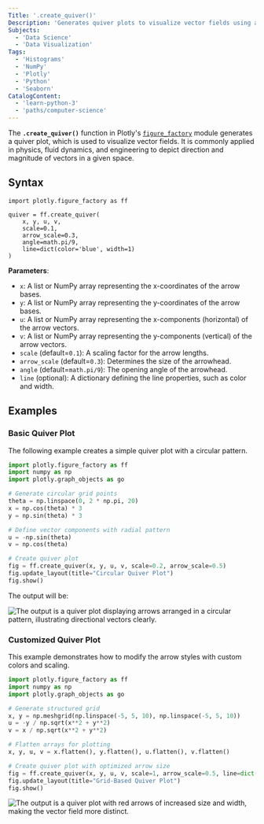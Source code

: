 ```yaml
---
Title: '.create_quiver()'
Description: 'Generates quiver plots to visualize vector fields using arrows to indicate direction and magnitude.'
Subjects:
  - 'Data Science'
  - 'Data Visualization'
Tags:
  - 'Histograms'
  - 'NumPy'
  - 'Plotly'
  - 'Python'
  - 'Seaborn'
CatalogContent:
  - 'learn-python-3'
  - 'paths/computer-science'
---
```


The **`.create_quiver()`** function in Plotly's [`figure_factory`](https://www.codecademy.com/resources/docs/plotly/figure-factory) module generates a quiver plot, which is used to visualize vector fields. It is commonly applied in physics, fluid dynamics, and engineering to depict direction and magnitude of vectors in a given space.

## Syntax

```pseudo
import plotly.figure_factory as ff

quiver = ff.create_quiver(
    x, y, u, v,
    scale=0.1,
    arrow_scale=0.3,
    angle=math.pi/9,
    line=dict(color='blue', width=1)
)
```

**Parameters**:

- `x`: A list or NumPy array representing the x-coordinates of the arrow bases.
- `y`: A list or NumPy array representing the y-coordinates of the arrow bases.
- `u`: A list or NumPy array representing the x-components (horizontal) of the arrow vectors.
- `v`: A list or NumPy array representing the y-components (vertical) of the arrow vectors.
- `scale` (default=`0.1`): A scaling factor for the arrow lengths.
- `arrow_scale` (default=`0.3`): Determines the size of the arrowhead.
- `angle` (default=`math.pi/9`): The opening angle of the arrowhead.
- `line` (optional): A dictionary defining the line properties, such as color and width.

## Examples

### Basic Quiver Plot

The following example creates a simple quiver plot with a circular pattern.

```py
import plotly.figure_factory as ff
import numpy as np
import plotly.graph_objects as go

# Generate circular grid points
theta = np.linspace(0, 2 * np.pi, 20)
x = np.cos(theta) * 3
y = np.sin(theta) * 3

# Define vector components with radial pattern
u = -np.sin(theta)
v = np.cos(theta)

# Create quiver plot
fig = ff.create_quiver(x, y, u, v, scale=0.2, arrow_scale=0.5)
fig.update_layout(title="Circular Quiver Plot")
fig.show()
```

The output will be:

![The output is a quiver plot displaying arrows arranged in a circular pattern, illustrating directional vectors clearly.](https://raw.githubusercontent.com/Codecademy/docs/main/media/basic-quiver-plot)

### Customized Quiver Plot

This example demonstrates how to modify the arrow styles with custom colors and scaling.

```py
import plotly.figure_factory as ff
import numpy as np
import plotly.graph_objects as go

# Generate structured grid
x, y = np.meshgrid(np.linspace(-5, 5, 10), np.linspace(-5, 5, 10))
u = -y / np.sqrt(x**2 + y**2)
v = x / np.sqrt(x**2 + y**2)

# Flatten arrays for plotting
x, y, u, v = x.flatten(), y.flatten(), u.flatten(), v.flatten()

# Create quiver plot with optimized arrow size
fig = ff.create_quiver(x, y, u, v, scale=1, arrow_scale=0.5, line=dict(color='red', width=2))
fig.update_layout(title="Grid-Based Quiver Plot")
fig.show()
```

![The output is a quiver plot with red arrows of increased size and width, making the vector field more distinct.](https://raw.githubusercontent.com/Codecademy/docs/main/media/custom-quiver-plot)
